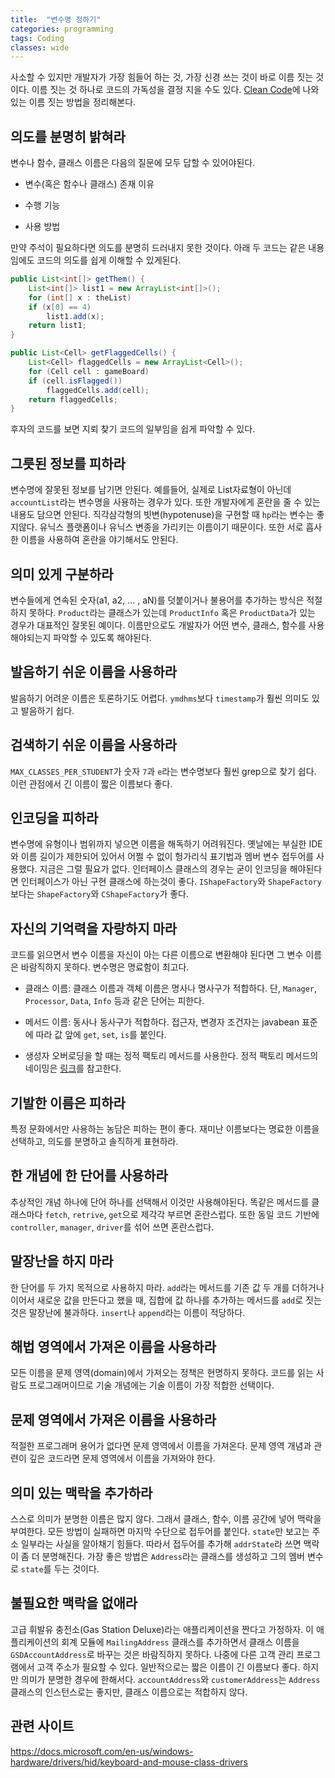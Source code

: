 ```yaml
---
title:  "변수명 정하기"
categories: programming
tags: Coding
classes: wide
---
```


사소할 수 있지만 개발자가 가장 힘들어 하는 것, 가장 신경 쓰는 것이 바로 이름 짓는 것이다. 이름 짓는 것 하나로 코드의 가독성을 결정 지을 수도 있다. [Clean Code](http://www.yes24.com/Product/Goods/11681152?OzSrank=1)에 나와 있는 이름 짓는 방법을 정리해본다.

## 의도를 분명히 밝혀라

변수나 함수, 클래스 이름은 다음의 질문에 모두 답할 수 있어야된다.

- 변수(혹은 함수나 클래스) 존재 이유

- 수행 기능

- 사용 방법

만약 주석이 필요하다면 의도를 분명히 드러내지 못한 것이다. 아래 두 코드는 같은 내용임에도 코드의 의도를 쉽게 이해할 수 있게된다.

```java
public List<int[]> getThem() {
    List<int[]> list1 = new ArrayList<int[]>();
    for (int[] x : theList) 
    if (x[0] == 4)
        list1.add(x); 
    return list1;
}
```

```java
public List<Cell> getFlaggedCells() {
    List<Cell> flaggedCells = new ArrayList<Cell>(); 
    for (Cell cell : gameBoard)
    if (cell.isFlagged()) 
        flaggedCells.add(cell);
    return flaggedCells; 
}
```

후자의 코드를 보면 지뢰 찾기 코드의 일부임을 쉽게 파악할 수 있다.

## 그릇된 정보를 피하라

변수명에 잘못된 정보를 남기면 안된다. 예를들어, 실제로 List자료형이 아닌데 `accountList`라는 변수명을 사용하는 경우가 있다. 또한 개발자에게 혼란을 줄 수 있는 내용도 담으면 안된다. 직각삼각형의 빗변(hypotenuse)을 구현할 때 `hp`라는 변수는 좋지않다. 유닉스 플랫폼이나 유닉스 변종을 가리키는 이름이기 때문이다. 또한 서로 흡사한 이름을 사용하여 혼란을 야기해서도 안된다.

## 의미 있게 구분하라

변수들에게 연속된 숫자(a1, a2, ... , aN)를 덧붙이거나 불용어를 추가하는 방식은 적절하지 못하다. `Product`라는 클래스가 있는데 `ProductInfo` 혹은 `ProductData`가 있는 경우가 대표적인 잘못된 예이다. 이름만으로도 개발자가 어떤 변수, 클래스, 함수를 사용해야되는지 파악할 수 있도록 해야된다.

## 발음하기 쉬운 이름을 사용하라

발음하기 어려운 이름은 토론하기도 어렵다. `ymdhms`보다 `timestamp`가 훨씬 의미도 있고 발음하기 쉽다.

## 검색하기 쉬운 이름을 사용하라

`MAX_CLASSES_PER_STUDENT`가 숫자 `7`과 `e`라는 변수명보다 훨씬 grep으로 찾기 쉽다. 이런 관점에서 긴 이름이 짧은 이름보다 좋다.

## 인코딩을 피하라

변수명에 유형이나 범위까지 넣으면 이름을 해독하기 어려워진다. 옛날에는 부실한 IDE와 이름 길이가 제한되어 있어서 어쩔 수 없이 헝가리식 표기법과 멤버 변수 접두어를 사용했다. 지금은 그럴 필요가 없다. 인터페이스 클래스의 경우는 굳이 인코딩을 해야된다면 인터페이스가 아닌 구현 클래스에 하는것이 좋다. `IShapeFactory`와 `ShapeFactory` 보다는 `ShapeFactory`와 `CShapeFactory`가 좋다.

## 자신의 기억력을 자랑하지 마라

코드를 읽으면서 변수 이름을 자신이 아는 다른 이름으로 변환해야 된다면 그 변수 이름은 바람직하지 못하다. 변수명은 명료함이 최고다.

- 클래스 이름: 클래스 이름과 객체 이름은 명사나 명사구가 적합하다. 단, `Manager`, `Processor`, `Data`, `Info` 등과 같은 단어는 피한다.

- 메서드 이름: 동사나 동사구가 적합하다. 접근자, 변경자 조건자는 javabean 표준에 따라 값 앞에 `get`, `set`, `is`를 붙인다.

- 생성자 오버로딩을 할 때는 정적 팩토리 메서드를 사용한다. 정적 팩토리 메서드의 네이밍은 [링크](https://junroot.github.io/programming/Static-Factory-Method/#장점)를 참고한다.

## 기발한 이름은 피하라

특정 문화에서만 사용하는 농담은 피하는 편이 좋다. 재미난 이름보다는 명료한 이름을 선택하고, 의도를 분명하고 솔직하게 표현하라.

## 한 개념에 한 단어를 사용하라

추상적인 개념 하나에 단어 하나를 선택해서 이것만 사용해야된다. 똑같은 메서드를 클래스마다 `fetch`, `retrive`, `get`으로 제각각 부르면 혼란스럽다. 또한 동일 코드 기반에 `controller`, `manager`, `driver`를 섞어 쓰면 혼란스럽다.

## 말장난을 하지 마라

한 단어를 두 가지 목적으로 사용하지 마라. `add`라는 메서드를 기존 값 두 개를 더하거나 이어서 새로운 값을 만든다고 했을 때, 집합에 값 하나를 추가하는 메서드를 `add`로 짓는 것은 말장난에 불과하다. `insert`나 `append`라는 이름이 적당하다.

## 해법 영역에서 가져온 이름을 사용하라

모든 이름을 문제 영역(domain)에서 가져오는 정책은 현명하지 못하다. 코드를 읽는 사람도 프로그래머이므로 기술 개념에는 기술 이름이 가장 적합한 선택이다.

## 문제 영역에서 가져온 이름을 사용하라

적절한 프로그래머 용어가 없다면 문제 영역에서 이름을 가져온다. 문제 영역 개념과 관련이 깊은 코드라면 문제 영역에서 이름을 가져와야 한다.

## 의미 있는 맥락을 추가하라

스스로 의미가 분명한 이름은 많지 않다. 그래서 클래스, 함수, 이름 공간에 넣어 맥락을 부여한다. 모든 방법이 실패하면 마지막 수단으로 접두어를 붙인다. `state`만 보고는 주소 일부라는 사실을 알아채기 힘들다. 따라서 접두어를 추가해 `addrState`라 쓰면 맥락이 좀 더 분명해진다. 가장 좋은 방법은 `Address`라는 클래스를 생성하고 그의 멤버 변수로 `state`를 두는 것이다.

## 불필요한 맥락을 없애라

고급 휘발유 충전소(Gas Station Deluxe)라는 애플리케이션을 짠다고 가정하자. 이 애플리케이션의 회계 모듈에 `MailingAddress` 클래스를 추가하면서 클래스 이름을 `GSDAccountAddress`로 바꾸는 것은 바람직하지 못하다. 나중에 다른 고객 관리 프로그램에서 고객 주소가 필요할 수 있다. 일반적으로는 짧은 이름이 긴 이름보다 좋다. 하지만 의미가 분명한 경우에 한해서다. `accountAddress`와 `customerAddress`는 `Address`클래스의 인스턴스로는 좋지만, 클래스 이름으로는 적합하지 않다.

## 관련 사이트

<https://docs.microsoft.com/en-us/windows-hardware/drivers/hid/keyboard-and-mouse-class-drivers>
